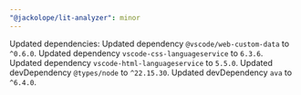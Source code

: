 ```yaml
---
"@jackolope/lit-analyzer": minor
---
```


Updated dependencies:
Updated dependency `@vscode/web-custom-data` to `^0.6.0`.
Updated dependency `vscode-css-languageservice` to `6.3.6`.
Updated dependency `vscode-html-languageservice` to `5.5.0`.
Updated devDependency `@types/node` to `^22.15.30`.
Updated devDependency `ava` to `^6.4.0`.
